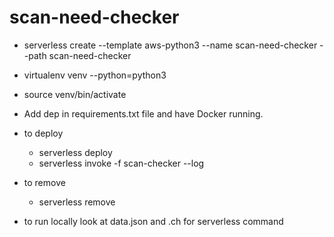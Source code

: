 # scan-need-checker

- serverless create --template aws-python3  --name scan-need-checker  --path scan-need-checker
- virtualenv venv --python=python3
- source venv/bin/activate
- Add dep in requirements.txt file and have Docker running.

- to deploy
  - serverless deploy
  - serverless invoke -f scan-checker --log
- to remove
  - serverless remove
- to run locally look at data.json and .ch for serverless command
